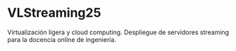 # VLStreaming25
Virtualización ligera y cloud computing. Despliegue de servidores streaming para la docencia online de ingeniería.
